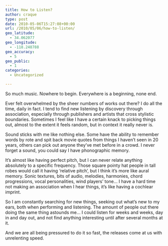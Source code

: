 ```yaml
---
title: How to Listen?
author: craque
type: post
date: 2010-05-06T15:27:08+00:00
url: /2010/05/06/how-to-listen/
geo_latitude:
  - 34.062077
geo_longitude:
  - -118.248788
geo_accuracy:
  - 5
geo_public:
  - 1
categories:
  - Uncategorized

---
```

So much music. Nowhere to begin. Everywhere is a beginning, none end.

Ever felt overwhelmed by the sheer numbers of works out there? I do all the time, daily in fact. I tend to find new listening by discovery through association, especially through publishers and artists that cross stylistic boundaries. Sometimes I feel like I have a certain knack to picking things out, almost to the extent it feels random, but in context it really never is.

Sound sticks with me like nothing else. Some have the ability to remember words by rote and spit back movie quotes from things I haven&#8217;t seen in 20 years, others can pick out anyone they&#8217;ve met before in a crowd. I never forget a sound, you could say I have phonographic memory.

It&#8217;s almost like having perfect pitch, but I can never relate anything absolutely to a specific frequency. Those square pointy hat people in tall robes would call it having &#8216;relative pitch&#8217;, but I think it&#8217;s more like aural memory. Sonic textures, bits of audio, melodies, harmonies, chord progressions, vocal personalities, wind players&#8217; tone&#8230; I have a hard time not making an association when I hear things, it&#8217;s like having a cochlear imprint.

So I am constantly searching for new things, seeking out what&#8217;s new to my ears, both when performing and listening. The amount of people out there doing the same thing astounds me&#8230; I could listen for weeks and weeks, day in and day out, and not find anything interesting until after several months at it.

And we are all being pressured to do it so fast, the releases come at us with unrelenting speed.